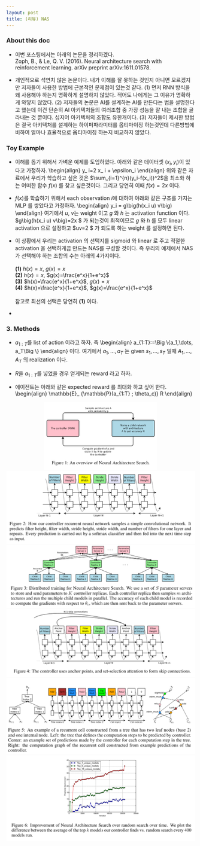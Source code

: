 ```yaml
---
layout: post 
title: (리뷰) NAS
--- 
```


### About this doc 

- 이번 포스팅에서는 아래의 논문을 정리하겠다. <br/>
Zoph, B., & Le, Q. V. (2016). Neural architecture search with reinforcement learning. arXiv preprint arXiv:1611.01578.

- 개인적으로 석연치 않은 논문이다. 내가 이해를 잘 못하는 것인지 아니면 모르겠지만 저자들이 사용한 방법에 근본적인 문제점이 있는것 같다. (1) 먼저 RNN 방식을 왜 사용해야 하는지 명확하게 설명하지 않았다. 적어도 나에게는 그 이유가 명확하게 와닿지 않았다. (2) 저자들의 논문은 AI를 설계하는 AI를 만든다는 법을 설명한다고 했는데 이건 단순히 AI 아키텍처들의 여러조합 중 가장 성능을 잘 내는 조합을 골라내는 것 뿐이다. 심지어 아키텍처의 조합도 유한개이다. (3) 저자들이 제시한 방법은 결국 아키텍처를 설계하는 하이퍼파라미터를 옵티마이징 하는것인데 다른방법에 비하여 얼마나 효율적으로 옵티마이징 하는지 비교하지 않았다. 


### Toy Example 

- 이해를 돕기 위해서 가벼운 예제를 도입하였다. 아래와 같은 데이터셋 $(x_i,y_i)$이 있다고 가정하자. 
\begin{align}
y_ i=2 x_ i + \epsilon_i
\end{align}
위와 같은 자료에서 우리가 학습하고 싶은 것은 $\sum_{i=1}^{n}(y_i-f(x_i))^2$을 최소화 하는 어떠한 함수 $f(x)$ 를 찾고 싶은것이다. 그리고 당연히 이때 $f(x)=2x$ 이다. 

- $f(x)$를 학습하기 위해서 each observation $i$에 대하여 아래와 같은 구조를 가지는 MLP 를 쌓았다고 가정하자. 
\begin{align}
y_i = g\big(h(x_i u) v\big) 
\end{align}
여기에서 $u$, $v$는 weight 이고 $g$ 와 $h$ 는 activation function 이다. $g\big(h(x_i u) v\big)=2x $ 가 되는것이 최적이므로 $g$ 와 $h$ 를 모두 linear activation 으로 설정하고 $uv=2 $ 가 되도록 하는 weight 를 설정하면 된다. 

- 이 상황에서 우리는 activation 의 선택지를 sigmoid 와 linear 로 주고 적절한 activation 을 선택하게끔 만드는 NAS를 구성할 것이다. 즉 우리의 예제에서 NAS가 선택해야 하는 조합의 수는 아래의 4가지이다. <br/><br/>
**(1)** $h(x)=x$, $g(x)=x$ <br/>
**(2)** $h(x)=x$, $g(x)=\frac{e^x}{1+e^x}$ <br/>
**(3)** $h(x)=\frac{e^x}{1+e^x}$, $g(x)=x$ <br/>
**(4)** $h(x)=\frac{e^x}{1+e^x}$, $g(x)=\frac{e^x}{1+e^x}$ <br/> <br/> 
참고로 최선의 선택은 당연히 **(1)** 이다. 

- 




### 3. Methods

- $a_{1:T}$를 list of action 이라고 하자. 즉 
\begin{align}
a_{1:T}:=\Big \\{a_1,\dots, a_T\Big \\}
\end{align}
이다. 여기에서 $a_1,\dots,a_T$ 는 given $s_1,\dots,s_T$ 일때 $A_1,\dots,A_T$ 의 realization 이다. 

- $R$을 $a_{1:T}$를 넣었을 경우 얻게되는 reward 라고 하자. 

- 에이전트는 아래와 같은 expected reward 를 최대화 하고 싶어 한다. 
\begin{align}
\mathbb{E}_ {\mathbb{P}(a_{1:T} ; \theta_c)} R 
\end{align}


<center><img src="https://github.com/miruetoto/miruetoto.github.io/blob/master/img/NAS/nas_fig1.png?raw=true" width="60%" height="60%"></center>
<center><img src="https://github.com/miruetoto/miruetoto.github.io/blob/master/img/NAS/nas_fig2.png?raw=true"></center>
<center><img src="https://github.com/miruetoto/miruetoto.github.io/blob/master/img/NAS/nas_fig3.png?raw=true"></center>
<center><img src="https://github.com/miruetoto/miruetoto.github.io/blob/master/img/NAS/nas_fig4.png?raw=true"></center>
<center><img src="https://github.com/miruetoto/miruetoto.github.io/blob/master/img/NAS/nas_fig5.png?raw=true"></center>
<center><img src="https://github.com/miruetoto/miruetoto.github.io/blob/master/img/NAS/nas_fig6.png?raw=true"></center>
